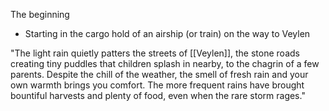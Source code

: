 The beginning
- Starting in the cargo hold of an airship (or train) on the way to Veylen

"The light rain quietly patters the streets of [[Veylen]], the stone roads creating tiny puddles that children splash in nearby, to the chagrin of a few parents. Despite the chill of the weather, the smell of fresh rain and your own warmth brings you comfort. The more frequent rains have brought bountiful harvests and plenty of food, even when the rare storm rages."
